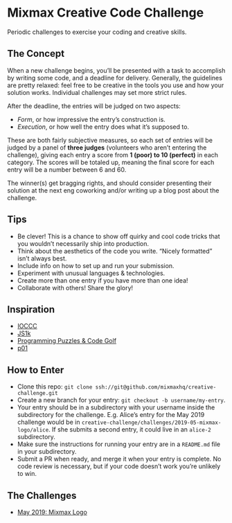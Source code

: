 # Mixmax Creative Code Challenge
Periodic challenges to exercise your coding and creative skills.

## The Concept
When a new challenge begins, you’ll be presented with a task to accomplish by writing some code, and a deadline for delivery. Generally, the guidelines are pretty relaxed: feel free to be creative in the tools you use and how your solution works. Individual challenges may set more strict rules.

After the deadline, the entries will be judged on two aspects:
* _Form_, or how impressive the entry’s construction is.
* _Execution_, or how well the entry does what it’s supposed to.

These are both fairly subjective measures, so each set of entries will be judged by a panel of **three judges** (volunteers who aren’t entering the challenge), giving each entry a score from **1 (poor) to 10 (perfect)** in each category. The scores will be totaled up, meaning the final score for each entry will be a number between 6 and 60.

The winner(s) get bragging rights, and should consider presenting their solution at the next eng coworking and/or writing up a blog post about the challenge.

## Tips
* Be clever! This is a chance to show off quirky and cool code tricks that you wouldn’t necessarily ship into production.
* Think about the aesthetics of the code you write. “Nicely formatted” isn’t always best.
* Include info on how to set up and run your submission.
* Experiment with unusual languages & technologies.
* Create more than one entry if you have more than one idea!
* Collaborate with others! Share the glory!

## Inspiration
* [IOCCC](https://www.ioccc.org/)
* [JS1k](https://js1k.com/)
* [Programming Puzzles & Code Golf](https://codegolf.stackexchange.com/)
* [p01](http://www.p01.org/)

## How to Enter
* Clone this repo: `git clone ssh://git@github.com/mixmaxhq/creative-challenge.git`
* Create a new branch for your entry: `git checkout -b username/my-entry`.
* Your entry should be in a subdirectory with your username inside the subdirectory for the challenge. E.g. Alice’s entry for the May 2019 challenge would be in `creative-challenge/challenges/2019-05-mixmax-logo/alice`. If she submits a second entry, it could live in an `alice-2` subdirectory.
* Make sure the instructions for running your entry are in a `README.md` file in your subdirectory.
* Submit a PR when ready, and merge it when your entry is complete. No code review is necessary, but if your code doesn’t work you’re unlikely to win.

## The Challenges
* [May 2019: Mixmax Logo](./challenges/2019-05-mixmax-logo)
